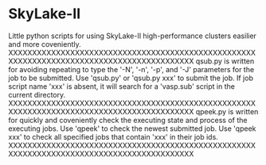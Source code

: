 # SkyLake-II
Little python scripts for using SkyLake-II high-performance clusters easilier and more coveniently.
XXXXXXXXXXXXXXXXXXXXXXXXXXXXXXXXXXXXXXXXXXXXXXXXXXXXXXXXXXXXXXXXXXXXXXXXXXXXXXXXXXXXXXXXXXX
qsub.py is written for avoiding repeating to type the '-N', '-n', '-p', and '-J' parameters for the job to be submitted.
Use 'qsub.py' or 'qsub.py xxx' to submit the job. 
If job script name 'xxx' is absent, it will search for a 'vasp.sub' script in the current directory.
XXXXXXXXXXXXXXXXXXXXXXXXXXXXXXXXXXXXXXXXXXXXXXXXXXXXXXXXXXXXXXXXXXXXXXXXXXXXXXXXXXXXXXXXXXX
qpeek.py is written for quickly and coveniently check the executing state and process of the executing jobs.
Use 'qpeek' to check the newest submitted job.
Use 'qpeek xxx' to check all specified jobs that contain 'xxx' in their job ids.
XXXXXXXXXXXXXXXXXXXXXXXXXXXXXXXXXXXXXXXXXXXXXXXXXXXXXXXXXXXXXXXXXXXXXXXXXXXXXXXXXXXXXXXXXXX
